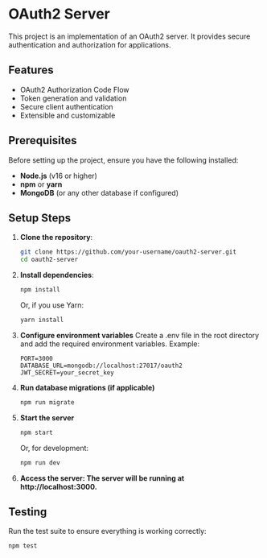 # OAuth2 Server

This project is an implementation of an OAuth2 server. It provides secure authentication and authorization for applications.

## Features
- OAuth2 Authorization Code Flow
- Token generation and validation
- Secure client authentication
- Extensible and customizable

## Prerequisites
Before setting up the project, ensure you have the following installed:
- **Node.js** (v16 or higher)
- **npm** or **yarn**
- **MongoDB** (or any other database if configured)

## Setup Steps
1. **Clone the repository**:
   ```bash
   git clone https://github.com/your-username/oauth2-server.git
   cd oauth2-server
   ```

2. **Install dependencies**:
    ```bash
    npm install
    ```

    Or, if you use Yarn:

    ```bash
    yarn install
    ```
3. **Configure environment variables**
    Create a .env file in the root directory and add the required environment variables. Example:
    ```
    PORT=3000
    DATABASE_URL=mongodb://localhost:27017/oauth2
    JWT_SECRET=your_secret_key
    ```
4. **Run database migrations (if applicable)**
    ```bash
    npm run migrate
    ```
5. **Start the server**
    ```bash
    npm start
    ```
    Or, for development:
    ```bash
    npm run dev
    ```
6. **Access the server: The server will be running at http://localhost:3000.**

## Testing
Run the test suite to ensure everything is working correctly:
```bash
npm test
```


